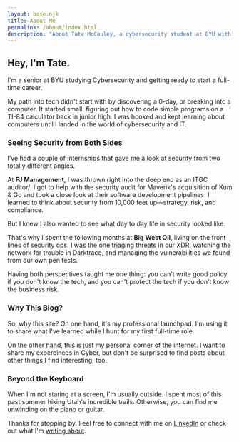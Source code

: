 ```yaml
---
layout: base.njk
title: About Me
permalink: /about/index.html
description: "About Tate McCauley, a cybersecurity student at BYU with experience in GRC, IT audit, and technical security operations."
---
```


## Hey, I'm Tate.

I'm a senior at BYU studying Cybersecurity and getting ready to start a full-time career.

My path into tech didn't start with by discovering a 0-day, or breaking into a computer. It started small: figuring out how to code simple programs on a TI-84 calculator back in junior high. I was hooked and kept learning about computers until I landed in the world of cybersecurity and IT.

### Seeing Security from Both Sides

I’ve had a couple of internships that gave me a look at security from two totally different angles.

At **FJ Management**, I was thrown right into the deep end as an ITGC auditor/. I got to help with the security audit for Maverik's acquisition of Kum & Go and took a close look at their software development pipelines. I learned to think about security from 10,000 feet up—strategy, risk, and compliance.

But I knew I also wanted to see what day to day life in security looked like.

That's why I spent the following months at **Big West Oil**, living on the front lines of security ops. I was the one triaging threats in our XDR, watching the network for trouble in Darktrace, and managing the vulnerabilities we found from our own pen tests.

Having both perspectives taught me one thing: you can't write good policy if you don't know the tech, and you can't protect the tech if you don't know the business risk.

### Why This Blog?

So, why this site? On one hand, it's my professional launchpad. I'm using it to share what I've learned while I hunt for my first full-time role.

On the other hand, this is just my personal corner of the internet. I want to share my expereinces in Cyber, but don't be surprised to find posts about other things I find interesting, too.

### Beyond the Keyboard

When I'm not staring at a screen, I'm usually outside. I spent most of this past summer hiking Utah's incredible trails. Otherwise, you can find me unwinding on the piano or guitar.

Thanks for stopping by. Feel free to connect with me on [LinkedIn](https://www.linkedin.com/in/tate-mccauley/) or check out what I'm [writing about](/posts/).